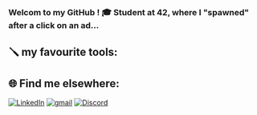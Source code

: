 ### Welcom to my GitHub ! 🎓 Student at 42, where I "spawned" after a click on an ad...

## 🪛 my favourite tools:


## 🌐 Find me elsewhere:
[![LinkedIn](https://img.icons8.com/color/48/linkedin.png)](https://linkedin.com/in/quentin-devianne-b507ab344) [![gmail](https://img.icons8.com/color/48/gmail--v1.png)](mailto:qdeviann@student.42angouleme.fr) [![Discord](https://img.icons8.com/color/48/discord-logo.png)](https://discord.com/users/381620497148018688)

